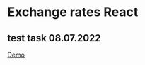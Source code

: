 # Exchange rates React
##  test task 08.07.2022

[Demo](https://alexxxsandoor.github.io/exchange-rates/)
